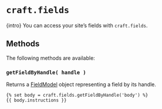 # `craft.fields`

{intro} You can access your site’s fields with `craft.fields`.

## Methods

The following methods are available:

### `getFieldByHandle( handle )`

Returns a [FieldModel](/classreference/models/FieldModel) object representing a field by its handle.

```twig
{% set body = craft.fields.getFieldByHandle('body') %}
{{ body.instructions }}
```